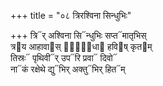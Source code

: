 +++
title = "०८ त्रिरश्विना सिन्धुभिः"

+++
त्रि᳓र् अश्विना सि᳓न्धुभिः सप्त᳓मातृभिस्  
त्र᳓य आहावा᳓स् त्रे᳐धा᳓ हवि᳓ष् कृत᳓म्  
तिस्रः᳓ पृथिवी᳓र् उप᳓रि प्रवा᳓ दिवो᳓  
ना᳓कं रक्षेथे द्यु᳓भिर् अक्तु᳓भिर् हित᳓म्